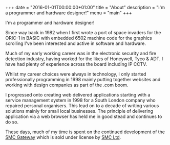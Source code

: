 +++
date = "2016-01-01T00:00:00+01:00"
title = "About"
description = "I'm a programmer and hardware designer!"
menu = "main"
+++

I'm a programmer and hardware designer!

Since way back in 1982 when I first wrote a port of space invaders for the ORIC-1 in BASIC with embedded 6502 machine
code for the graphics scrolling I've been interested and active in software and hardware.

Much of my early working career was in the electronic security and fire detection industry, having
worked for the likes of Honeywell, Tyco & ADT. I have had plenty of experience across the board including IP CCTV.

Whilst my career choices were always in technology, I only started professionally programming in 1998 mainly putting
together websites and working with design companies as part of the .com boom.

I progressed onto creating web delivered applications starting with a service management system in 1998 for a
South London company who repaired personal organisers. This lead on to a decade of writing various solutions mainly
for small local businesses. The principle of delivering application via a web browser has held me in good stead and
continues to do so.

These days, much of my time is spent on the continued development of the [SMC Gateway](http://smc-gateway.com) which
is sold under license by [SMC Ltd](http://smc-comms.com).